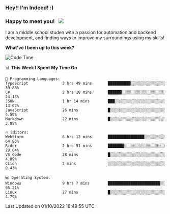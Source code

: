 ### Hey!! I'm Indeed! :) 

### Happy to meet you! &nbsp; ![](https://visitor-badge.glitch.me/badge?page_id=Indeedornot.Indeedornot)

I am a middle school studen with a passion for automation and backend development, and finding ways to improve my surroundings using my skills!

**What've I been up to this week?** 

<!--START_SECTION:waka-->
![Code Time](http://img.shields.io/badge/Code%20Time-403%20hrs%2010%20mins-blue)

📊 **This Week I Spent My Time On** 

```text
💬 Programming Languages: 
TypeScript               3 hrs 49 mins       ██████████░░░░░░░░░░░░░░░   39.88% 
C#                       2 hrs 18 mins       ██████░░░░░░░░░░░░░░░░░░░   24.13% 
JSON                     1 hr 14 mins        ███░░░░░░░░░░░░░░░░░░░░░░   13.02% 
JavaScript               26 mins             █░░░░░░░░░░░░░░░░░░░░░░░░   4.59% 
Markdown                 22 mins             █░░░░░░░░░░░░░░░░░░░░░░░░   3.88%

🔥 Editors: 
WebStorm                 6 hrs 12 mins       ████████████████░░░░░░░░░   64.85% 
Rider                    2 hrs 51 mins       ███████░░░░░░░░░░░░░░░░░░   29.84% 
VS Code                  28 mins             █░░░░░░░░░░░░░░░░░░░░░░░░   4.89% 
CLion                    2 mins              ░░░░░░░░░░░░░░░░░░░░░░░░░   0.43%

💻 Operating System: 
Windows                  9 hrs 7 mins        ███████████████████████░░   95.21% 
Linux                    27 mins             █░░░░░░░░░░░░░░░░░░░░░░░░   4.79%

```


 Last Updated on 01/10/2022 18:49:55 UTC
<!--END_SECTION:waka-->
